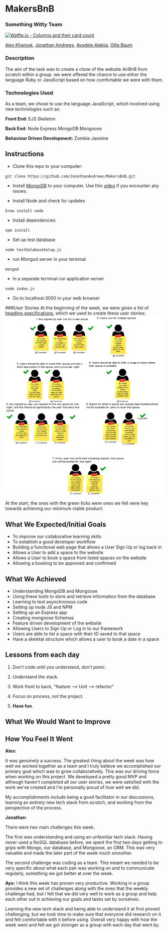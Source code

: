 # MakersBnB
### Something Witty Team
[![Waffle.io - Columns and their card count](https://badge.waffle.io/JonathanAndrews/MakersBnB.svg?columns=all)](https://waffle.io/JonathanAndrews/MakersBnB)

[Alex Kharouk](https://github.com/kharouk), [Jonathan Andrews](https://github.com/JonathanAndrews), [Ayodele Alakija](https://github.com/alakijaayo), [Ollie Baum](https://github.com/olliebaum)

### Description
The aim of the task was to create a clone of the website AirBnB from scratch within a group. we were offered the chance to use either the language Ruby or JavaScript based on how comfortable we were with them.

### Technologies Used
As a team, we chose to use the language JavaScript, which involved using new technologies such as:

**Front End:**
EJS
Skeleton

**Back End:**
Node
Express
MongoDB
Mongoose

**Behaviour Driven Development:**
Zombie
Jasmine

## Instructions
- Clone this repo to your computer:

`git clone https://github.com/JonathanAndrews/MakersBnB.git`

- Install [MongoDB](https://www.mongodb.com/download-center/v2/community) to your computer. Use this [video](https://www.youtube.com/watch?v=DX15WbKidXY) if you encounter any issues.

- Install Node and check for updates

`brew install node`

- Install dependencies

`npm install`

- Set up test database

`node testDatabaseSetup.js`

- run Mongod server in your terminal

`mongod`

- In a separate terminal run application server

`node index.js`

- Go to localhost:3000 in your web browser

###User Stories
At the beginning of the week, we were given a list of [headline specifications](https://github.com/makersacademy/course/blob/master/makersbnb/specification_and_mockups.md), which we used to create these user stories:
![User Stories](domain-models/user-stories.png)

At the start, the ones with the green ticks were ones we felt were key towards achieving our minimum viable product.

## What We Expected/Initial Goals

- To improve our collaborative learning skills
- To establish a good developer workflow
- Building a functional web page that allows a User Sign Up or log back in
- Allows a User to add a space to the website
- Allows a User to book a space from listed spaces on the website
- Allowing a booking to be approved and confirmed

## What We Achieved
- Understanding MongoDB and Mongoose
- Using these tools to store and retrieve information from the database
- Learning to test asynchronous code
- Setting up node JS and NPM
- Setting up an Express app
- Creating mongoose Schemas
- Feature driven development of the website
- Allowing Users to Sign Up or Log in to our framework
- Users are able to list a space with their ID saved to that space
- Have a skeletal structure which allows a user to book a date in a space


## Lessons from each day

1. Don’t code until you understand, _don’t panic_.

2. Understand the stack.

3. Work front to back, “feature —> Unit —> refactor“

4. Focus on process, not the project.

5. __Have fun__.


## What We Would Want to Improve

## How You Feel It Went

**Alex:**

It was genuinely a success. The greatest thing about the week was how well we worked together as a team and I truly believe we accomplished our primary goal which was to grow collaboratively. This was our driving force when working on this project. We developed a pretty good MVP and although haven't completed all our user stories, we were satisfied with the work we've created and I'm personally proud of how well we did.

My accomplishments include being a good facilitator in our discussions, learning an entirely new tech stack from scratch, and working from the perspective of the process.

**Jonathan:**

There were two main challenges this week.

The first was understanding and using an unfamiliar tech stack. Having never used a NoSQL database before, we spent the first two days getting to grips with Mongo, our database, and Mongoose, an ORM. This was very valuable and made the later part of the week much smoother.

The second challenge was coding as a team. This meant we needed to be very specific about what each pair was working on and to communicate regularly, something we got better at over the week.

**Ayo:**
I think this week has proven very productive. Working in a group provides a new set of challenges along with the ones that the weekly challenge had, but I felt that we did very well to work as a group and help each other out in achieving our goals and tasks set by ourselves.

Learning the new tech stack and being able to understand it at first proved challenging, but we took time to make sure that everyone did research on it and felt comfortable with it before using. Overall very happy with how the week went and felt we got stronger as a group with each day that went by.
